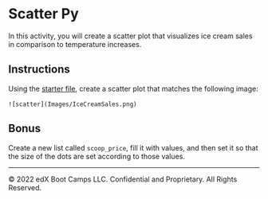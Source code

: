 # Scatter Py

In this activity, you will create a scatter plot that visualizes ice cream sales in comparison to temperature increases.

## Instructions

Using the [starter file](Unsolved/ice_cream_sales.ipynb), create a scatter plot that matches the following image:

    ![scatter](Images/IceCreamSales.png)

## Bonus

Create a new list called `scoop_price`, fill it with values, and then set it so that the size of the dots are set according to those values.

---

© 2022 edX Boot Camps LLC. Confidential and Proprietary. All Rights Reserved.

